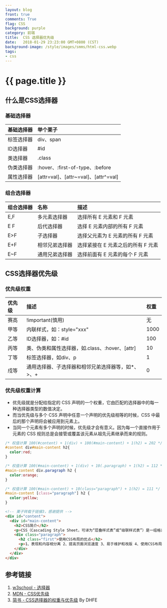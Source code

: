 ```yaml
---
layout: blog
front: true
comments: True
flag: CSS
background: purple
category: 前端
title:  CSS 选择器优先级
date:   2018-01-29 23:23:00 GMT+0800 (CST)
background-image: /style/images/smms/html-css.webp
tags:
- css
---
```

# {{ page.title }}

## 什么是CSS选择器

### 基础选择器

| 基础选择器 | 举个栗子 |
|:-------------|:------------------|
| 标签选择器 | div、span |
| ID选择器 | #id |
| 类选择器 | .class |
| 伪类选择器 | :hover、:first-of-type、:before |
| 属性选择器 | [attr=val]、[attr~=val]、[attr^=val] |

### 组合选择器

| 组合选择器 | 名称 | 描述 |
|:-------------|:------------------|:------------------|
| E,F | 多元素选择器 | 选择所有 E 元素和 F 元素 |
| E F | 后代选择器 | 选择 E 元素内部的所有 F 元素 |
| E>F | 子选择器 | 选择父元素为 E 元素的所有 F 元素 |
| E+F | 相邻兄弟选择器 | 选择紧接在 E 元素之后的所有 F 元素 |
| E~F | 通用兄弟选择器 | 选择前面有 E 元素的每个 F 元素 |

## CSS选择器优先级

### 优先级权重

| 优先级 | 描述 | 权重 |
|:-------------|:------------------|:------------------|
| 赛高 | !important(慎用) | 无 |
| 甲等 | 内联样式，如：style="xxx" | 1000 |
| 乙等 | ID选择器，如：#id | 100 |
| 丙等 | 类、伪类和属性选择器，如.class、:hover、[attr] | 10 |
| 丁等 | 标签选择器，如div、p | 1 |
| 戍等 | 通用选择器、子选择器和相邻兄弟选择器等，如*、>、+ | 0 |

### 优先级权重计算

* 优先级就是分配给指定的 CSS 声明的一个权重，它由匹配的选择器中的每一种选择器类型的数值决定。
* 而当优先级与多个 CSS 声明中任意一个声明的优先级相等的时候，CSS 中最后的那个声明将会被应用到元素上。
* 当同一个元素有多个声明的时候，优先级才会有意义。因为每一个直接作用于元素的 CSS 规则总是会接管或覆盖该元素从祖先元素继承而来的规则。

```CSS
/* 权值计算 100(#content) + 1(div) + 100(#main-content) + 1(h2) = 202 */
#content div#main-content h2{
  color:red;
}
```

```CSS
/* 权值计算 100(#main-content) + 1(div) + 10(.paragraph) + 1(h2) = 112 */
#main-content div.paragraph h2 {
  color:orange;
}
```

```CSS
/* 权值计算 100(#main-content) + 10(class="paragraph") + 1(h2) = 111 */
#main-content [class="paragraph"] h2 {
  color:yellow;
}
```

```HTML
<!-- 栗子转载于链接3，感谢提供 -->
<div id="content">
  <div id="main-content">
    <h2>CSS简介</h2>
    <p>CSS（Cascading Style Sheet，可译为“层叠样式表”或“级联样式表”）是一组格式设置规则，用于控制Web页面的外观。</p>
    <div class="paragraph">
      <h2 class="first">使用CSS布局的优点</h2>
      <p>1、表现和内容相分离 2、提高页面浏览速度 3、易于维护和改版 4、使用CSS布局更符合现在的W3C标准.</p>
    </div>
  </div>
</div>
```

## 参考链接

1. [w3school - 选择器](http://www.w3school.com.cn/cssref/css_selectors.ASP)
1. [MDN - CSS优先级](https://developer.mozilla.org/zh-CN/docs/Web/CSS/Specificity)
1. [简书 - CSS选择器的权重与优先级](https://www.jianshu.com/p/f31d03f6ebe3) By DHFE
